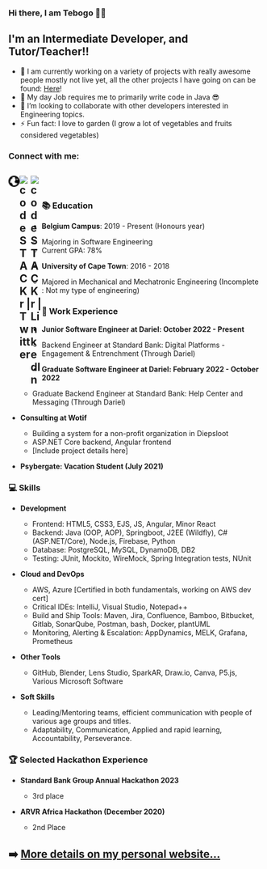 ### Hi there, I am Tebogo 👋👋 

## I'm an Intermediate Developer, and Tutor/Teacher!!
- 🔭 I am currently working on a variety of projects with really awesome people mostly not live yet, all the other projects I have going on can be found: [Here][website]!
- 🌱 My day Job requires me to primarily write code in Java :sunglasses:
- 👯 I’m looking to collaborate with other developers interested in Engineering topics.
- ⚡ Fun fact: I love to garden (I grow a lot of vegetables and fruits considered vegetables) 

### Connect with me:

[<img align="left" alt="codeSTACKr.com" width="22px" src="https://raw.githubusercontent.com/iconic/open-iconic/master/svg/globe.svg" />][website]
[<img align="left" alt="codeSTACKr | Twitter" width="22px" src="https://cdn.jsdelivr.net/npm/simple-icons@v3/icons/twitter.svg" />][twitter]
[<img align="left" alt="codeSTACKr | LinkedIn" width="22px" src="https://cdn.jsdelivr.net/npm/simple-icons@v3/icons/linkedin.svg" />][linkedin]
<br />
---
### 📚 Education

- **Belgium Campus**: 2019 - Present (Honours year)
  - Majoring in Software Engineering
  - Current GPA: 78%

- **University of Cape Town**: 2016 - 2018
  - Majored in Mechanical and Mechatronic Engineering (Incomplete : Not my type of engineering)

### 💼 Work Experience

- **Junior Software Engineer at Dariel: October 2022 - Present**
  - Backend Engineer at Standard Bank: Digital Platforms - Engagement & Entrenchment (Through Dariel)

- **Graduate Software Engineer at Dariel: February 2022 - October 2022**
  - Graduate Backend Engineer at Standard Bank: Help Center and Messaging (Through Dariel)

- **Consulting at Wotif**
  - Building a system for a non-profit organization in Diepsloot
  - ASP.NET Core backend, Angular frontend
  - [Include project details here]

- **Psybergate: Vacation Student (July 2021)**

### 💻 Skills
- **Development**
  - Frontend: HTML5, CSS3, EJS, JS, Angular, Minor React
  - Backend: Java (OOP, AOP), Springboot, J2EE (Wildfly), C# (ASP.NET/Core), Node.js, Firebase, Python
  - Database: PostgreSQL, MySQL, DynamoDB, DB2
  - Testing: JUnit, Mockito, WireMock, Spring Integration tests, NUnit

- **Cloud and DevOps**
  - AWS, Azure [Certified in both fundamentals, working on AWS dev cert]
  - Critical IDEs: IntelliJ, Visual Studio, Notepad++
  - Build and Ship Tools: Maven, Jira, Confluence, Bamboo, Bitbucket, Gitlab, SonarQube, Postman, bash, Docker, plantUML
  - Monitoring, Alerting & Escalation: AppDynamics, MELK, Grafana, Prometheus

- **Other Tools**
  - GitHub, Blender, Lens Studio, SparkAR, Draw.io, Canva, P5.js, Various Microsoft Software

- **Soft Skills**
  - Leading/Mentoring teams, efficient communication with people of various age groups and titles.
  - Adaptability, Communication, Applied and rapid learning, Accountability, Perseverance.

### 🏆 Selected Hackathon Experience

- **Standard Bank Group Annual Hackathon 2023**
  - 3rd place

- **ARVR Africa Hackathon (December 2020)**
  - 2nd Place
  
➡️ [More details on my personal website...](https://errors.co.za)
---

[website]: https://errors.co.za
[twitter]: https://twitter.com/CEOofDPR
[linkedin]: https://linkedin.com/in/tebogo-nkwane
